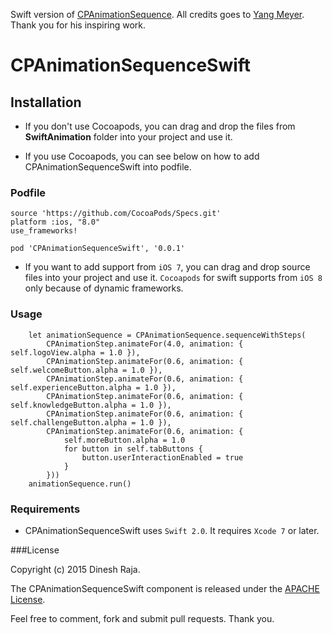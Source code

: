Swift version of [CPAnimationSequence](https://github.com/yangmeyer/CPAnimationSequence). All credits goes to [Yang Meyer](https://github.com/yangmeyer). Thank you for his inspiring work.

# CPAnimationSequenceSwift

## Installation
* If you don't use Cocoapods, you can drag and drop the files from **SwiftAnimation** folder into your project and use it.

* If you use Cocoapods, you can see below on how to add CPAnimationSequenceSwift into podfile.

### Podfile

	source 'https://github.com/CocoaPods/Specs.git'
	platform :ios, "8.0"
	use_frameworks!
	
	pod 'CPAnimationSequenceSwift', '0.0.1' 

* If you want to add support from `iOS 7`, you can drag and drop source files into your project and use it. `Cocoapods` for swift supports from `iOS 8` only because of dynamic frameworks.


### Usage

        let animationSequence = CPAnimationSequence.sequenceWithSteps(
            CPAnimationStep.animateFor(4.0, animation: { self.logoView.alpha = 1.0 }),
            CPAnimationStep.animateFor(0.6, animation: { self.welcomeButton.alpha = 1.0 }),
            CPAnimationStep.animateFor(0.6, animation: { self.experienceButton.alpha = 1.0 }),
            CPAnimationStep.animateFor(0.6, animation: { self.knowledgeButton.alpha = 1.0 }),
            CPAnimationStep.animateFor(0.6, animation: { self.challengeButton.alpha = 1.0 }),
            CPAnimationStep.animateFor(0.6, animation: {
                self.moreButton.alpha = 1.0
                for button in self.tabButtons {
                    button.userInteractionEnabled = true
                }
            }))
        animationSequence.run()

### Requirements
* CPAnimationSequenceSwift uses `Swift 2.0`. It requires `Xcode 7` or later.


###License

Copyright (c) 2015 Dinesh Raja.

The CPAnimationSequenceSwift component is released under the [APACHE License](https://github.com/dineshrajas/CPAnimationSequenceSwift/blob/master/License.md).


Feel free to comment, fork and submit pull requests. Thank you.
